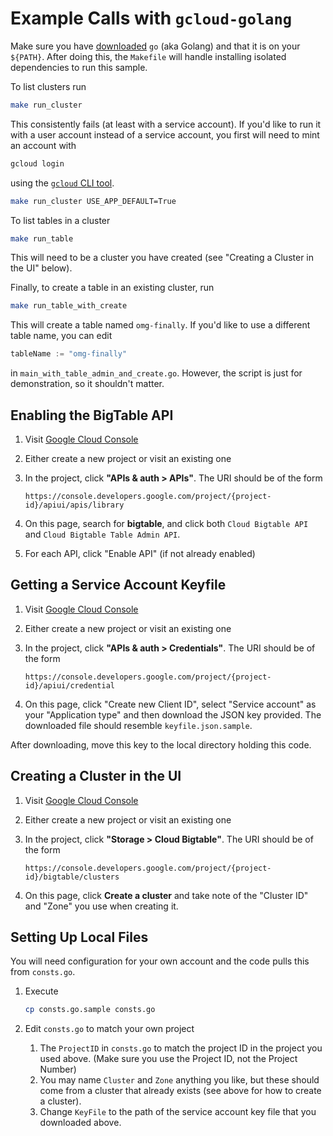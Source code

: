 # Example Calls with `gcloud-golang`

Make sure you have [downloaded][2] `go` (aka Golang) and
that it is on your `${PATH}`. After doing this, the
`Makefile` will handle installing isolated dependencies
to run this sample.

To list clusters run

```bash
make run_cluster
```

This consistently fails (at least with a service account). If
you'd like to run it with a user account instead of a service
account, you first will need to mint an account with

```bash
gcloud login
```

using the [`gcloud` CLI tool][3].

```bash
make run_cluster USE_APP_DEFAULT=True
```

To list tables in a cluster

```bash
make run_table
```

This will need to be a cluster you have created (see
"Creating a Cluster in the UI" below).

Finally, to create a table in an existing cluster, run

```bash
make run_table_with_create
```

This will create a table named `omg-finally`. If you'd like
to use a different table name, you can edit

```go
tableName := "omg-finally"
```

in `main_with_table_admin_and_create.go`. However, the script
is just for demonstration, so it shouldn't matter.

## Enabling the BigTable API

1.  Visit [Google Cloud Console][1]
1.  Either create a new project or visit an existing one
1.  In the project, click **"APIs & auth > APIs"**. The URI
    should be of the form

    ```
    https://console.developers.google.com/project/{project-id}/apiui/apis/library
    ```

1.  On this page, search for **bigtable**, and click both `Cloud Bigtable API`
    and `Cloud Bigtable Table Admin API`.
1.  For each API, click "Enable API" (if not already enabled)

## Getting a Service Account Keyfile

1.  Visit [Google Cloud Console][1]
1.  Either create a new project or visit an existing one
1.  In the project, click **"APIs & auth > Credentials"**. The URI
    should be of the form

    ```
    https://console.developers.google.com/project/{project-id}/apiui/credential
    ```

1.  On this page, click "Create new Client ID", select "Service account" as
    your "Application type" and then download the JSON key provided. The
    downloaded file should resemble `keyfile.json.sample`.

After downloading, move this key to the local directory holding this code.

## Creating a Cluster in the UI

1.  Visit [Google Cloud Console][1]
1.  Either create a new project or visit an existing one
1.  In the project, click **"Storage > Cloud Bigtable"**. The URI
    should be of the form

    ```
    https://console.developers.google.com/project/{project-id}/bigtable/clusters
    ```

1.  On this page, click **Create a cluster** and take note of the "Cluster ID"
    and "Zone" you use when creating it.

## Setting Up Local Files

You will need configuration for your own account and the code
pulls this from `consts.go`.

1.  Execute

    ```bash
    cp consts.go.sample consts.go
    ```

1.  Edit `consts.go` to match your own project

    1.  The `ProjectID` in `consts.go` to match the project ID
        in the project you used above. (Make sure you use the
        Project ID, not the Project Number)
    1.  You may name `Cluster` and `Zone` anything you like, but these
        should come from a cluster that already exists (see above for
        how to create a cluster).
    1.  Change `KeyFile` to the path of the service account key
        file that you downloaded above.

[1]: https://console.developers.google.com/
[2]: http://golang.org/doc/install
[3]: https://cloud.google.com/sdk/gcloud/
